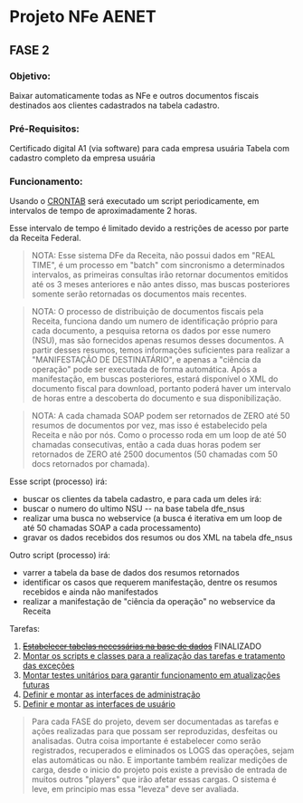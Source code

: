 # Projeto NFe AENET

## FASE 2

### Objetivo:

Baixar automaticamente todas as NFe e outros documentos fiscais destinados aos clientes cadastrados na tabela cadastro.

### Pré-Requisitos:

Certificado digital A1 (via software) para cada empresa usuária
Tabela com cadastro completo da empresa usuária

### Funcionamento:

Usando o [CRONTAB](Cron.md) será executado um script periodicamente, em intervalos de tempo de aproximadamente 2 horas.

Esse intervalo de tempo é limitado devido a restrições de acesso por parte da Receita Federal.

> NOTA: Esse sistema DFe da Receita, não possui dados em "REAL TIME", é um processo em "batch" com sincronismo a determinados intervalos, as primeiras consultas irão retornar documentos emitidos até os 3 meses anteriores e não antes disso, mas buscas posteriores somente serão retornadas os documentos mais recentes.

> NOTA: O processo de distribuição de documentos fiscais pela Receita, funciona dando um numero de identificação próprio para cada documento, a pesquisa retorna os dados por esse numero (NSU), mas são fornecidos apenas resumos desses documentos. A partir desses resumos, temos informações suficientes para realizar a "MANIFESTAÇÃO DE DESTINATÁRIO", e apenas a "ciência da operação" pode ser executada de forma automática. Após a manifestação, em buscas posteriores, estará disponível o XML do documento fiscal para download, portanto poderá haver um intervalo de horas entre a descoberta do documento e sua disponibilização.

> NOTA: A cada chamada SOAP podem ser retornados de ZERO até 50 resumos de documentos por vez, mas isso é estabelecido pela Receita e não por nós. Como o processo roda em um loop de até 50 chamadas consecutivas, então a cada duas horas podem ser retornados de ZERO até 2500 documentos (50 chamadas com 50 docs retornados por chamada).

Esse script (processo) irá:

* buscar os clientes da tabela cadastro, e para cada um deles irá:
* buscar o numero do ultimo NSU -- na base tabela dfe_nsus
* realizar uma busca no webservice (a busca é iterativa em um loop de até 50 chamadas SOAP a cada processamento)
* gravar os dados recebidos dos resumos ou dos XML na tabela dfe_nsus

Outro script (processo) irá:

* varrer a tabela da base de dados dos resumos retornados
* identificar os casos que requerem manifestação, dentre os resumos recebidos e ainda não manifestados
* realizar a manifestação de "ciência da operação" no webservice da Receita

Tarefas:

1. <s>[Estabelecer tabelas necessárias na base de dados](Fase2/Tarefa1.md)</s> FINALIZADO
2. [Montar os scripts e classes para a realização das tarefas e tratamento das exceções](Fase2/Tarefa2.md)
3. [Montar testes unitários para garantir funcionamento em atualizações futuras](Fase2/Tarefa3.md)
4. [Definir e montar as interfaces de administração](Fase2/Tarefa4.md)
5. [Definir e montar as interfaces de usuário](Fase2/Tarefa5.md)

> Para cada FASE do projeto, devem ser documentadas as tarefas e ações realizadas para que possam ser reproduzidas, desfeitas ou analisadas.
> Outra coisa importante é estabelecer como serão registrados, recuperados e eliminados  os LOGS das operações, sejam elas automáticas ou não.
> E importante também realizar medições de carga, desde o inicio do projeto pois existe a previsão de entrada de muitos outros "players" que irão afetar essas cargas. O sistema é leve, em principio mas essa "leveza" deve ser avaliada.

